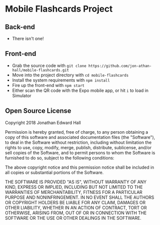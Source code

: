 # Mobile Flashcards Project

## Back-end
* There isn't one!

## Front-end
* Grab the source code with `git clone https://github.com/jon-athan-hall/mobile-flashcards.git`
* Move into the project directory with `cd mobile-flashcards`
* Install the system requirements with `npm install`
* Fire up the front-end with `npm start`
* Either scan the QR code with the Expo mobile app, or hit `i` to load in Simulator

## Open Source License
Copyright 2018 Jonathan Edward Hall

Permission is hereby granted, free of charge, to any person obtaining a copy of this software and associated documentation files (the "Software"), to deal in the Software without restriction, including without limitation the rights to use, copy, modify, merge, publish, distribute, sublicense, and/or sell copies of the Software, and to permit persons to whom the Software is furnished to do so, subject to the following conditions:

The above copyright notice and this permission notice shall be included in all copies or substantial portions of the Software.

THE SOFTWARE IS PROVIDED "AS IS", WITHOUT WARRANTY OF ANY KIND, EXPRESS OR IMPLIED, INCLUDING BUT NOT LIMITED TO THE WARRANTIES OF MERCHANTABILITY, FITNESS FOR A PARTICULAR PURPOSE AND NONINFRINGEMENT. IN NO EVENT SHALL THE AUTHORS OR COPYRIGHT HOLDERS BE LIABLE FOR ANY CLAIM, DAMAGES OR OTHER LIABILITY, WHETHER IN AN ACTION OF CONTRACT, TORT OR OTHERWISE, ARISING FROM, OUT OF OR IN CONNECTION WITH THE SOFTWARE OR THE USE OR OTHER DEALINGS IN THE SOFTWARE.
